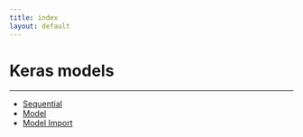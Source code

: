 ```yaml
---
title: index
layout: default
---
```

# Keras models


----

- [Sequential](./sequential)
- [Model](./model)
- [Model Import](./model-import)
 